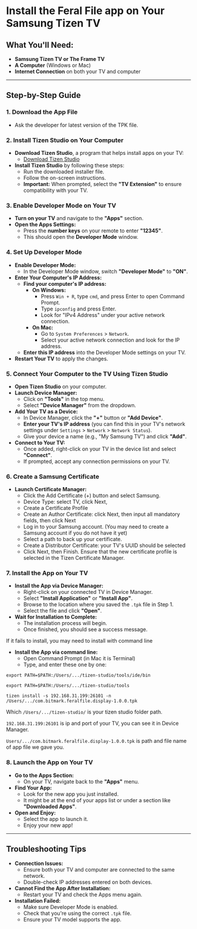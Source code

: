 # Install the Feral File app on Your Samsung Tizen TV

## What You'll Need:

- **Samsung Tizen TV or The Frame TV**
- **A Computer** (Windows or Mac)
- **Internet Connection** on both your TV and computer

---

## Step-by-Step Guide

### **1. Download the App File**
- Ask the developer for latest version of the TPK file.

### **2. Install Tizen Studio on Your Computer**

- **Download Tizen Studio**, a program that helps install apps on your TV:
  - [Download Tizen Studio](https://developer.samsung.com/smarttv/develop/getting-started/setting-up-sdk/installing-tv-sdk.html)
- **Install Tizen Studio** by following these steps:
  - Run the downloaded installer file.
  - Follow the on-screen instructions.
  - **Important:** When prompted, select the **"TV Extension"** to ensure compatibility with your TV.

### **3. Enable Developer Mode on Your TV**

- **Turn on your TV** and navigate to the **"Apps"** section.
- **Open the Apps Settings:**
  - Press the **number keys** on your remote to enter **"12345"**.
  - This should open the **Developer Mode** window.

### **4. Set Up Developer Mode**

- **Enable Developer Mode:**
  - In the Developer Mode window, switch **"Developer Mode"** to **"ON"**.
- **Enter Your Computer's IP Address:**
  - **Find your computer's IP address:**
    - **On Windows:**
      - Press `Win + R`, type `cmd`, and press Enter to open Command Prompt.
      - Type `ipconfig` and press Enter.
      - Look for "IPv4 Address" under your active network connection.
    - **On Mac:**
      - Go to `System Preferences` > `Network`.
      - Select your active network connection and look for the IP address.
  - **Enter this IP address** into the Developer Mode settings on your TV.
- **Restart Your TV** to apply the changes.

### **5. Connect Your Computer to the TV Using Tizen Studio**

- **Open Tizen Studio** on your computer.
- **Launch Device Manager:**
  - Click on **"Tools"** in the top menu.
  - Select **"Device Manager"** from the dropdown.
- **Add Your TV as a Device:**
  - In Device Manager, click the **"+"** button or **"Add Device"**.
  - **Enter your TV's IP address** (you can find this in your TV's network settings under `Settings` > `Network` > `Network Status`).
  - Give your device a name (e.g., "My Samsung TV") and click **"Add"**.
- **Connect to Your TV:**
  - Once added, right-click on your TV in the device list and select **"Connect"**.
  - If prompted, accept any connection permissions on your TV.

### **6. Create a Samsung Certificate**
- **Launch Certificate Manager:**
  - Click the Add Certificate (+) button and select Samsung.
  - Device Type: select TV, click Next,
  - Create a Certificate Profile
  - Create an Author Certificate: click Next, then input all mandatory fields, then click Next
  - Log in to your Samsung account. (You may need to create a Samsung account if you do not have it yet)
  - Select a path to back up your certificate.
  - Create a Distributor Certificate: your TV's UUID should be selected
  - Click Next, then Finish.
Ensure that the new certificate profile is selected in the Tizen Certificate Manager.

### **7. Install the App on Your TV**

- **Install the App via Device Manager:**
  - Right-click on your connected TV in Device Manager.
  - Select **"Install Application"** or **"Install App"**.
  - Browse to the location where you saved the `.tpk` file in Step 1.
  - Select the file and click **"Open"**.
- **Wait for Installation to Complete:**
  - The installation process will begin.
  - Once finished, you should see a success message.

If it fails to install, you may need to install with command line
- **Install the App via command line:**
  - Open Command Prompt (in Mac it is Terminal)
  - Type, and enter these one by one:

`export PATH=$PATH:/Users/.../tizen-studio/tools/ide/bin`

`export PATH=$PATH:/Users/.../tizen-studio/tools`

`tizen install -s 192.168.31.199:26101 -n /Users/.../com.bitmark.feralfile.display-1.0.0.tpk`

 Which 
  `/Users/.../tizen-studio/` is your tizen studio folder path.

  `192.168.31.199:26101` is ip and port of your TV, you can see it in Device Manager.

  `Users/.../com.bitmark.feralfile.display-1.0.0.tpk` is path and file name of app file we gave you.


### **8. Launch the App on Your TV**

- **Go to the Apps Section:**
  - On your TV, navigate back to the **"Apps"** menu.
- **Find Your App:**
  - Look for the new app you just installed.
  - It might be at the end of your apps list or under a section like **"Downloaded Apps"**.
- **Open and Enjoy:**
  - Select the app to launch it.
  - Enjoy your new app!

---

## **Troubleshooting Tips**

- **Connection Issues:**
  - Ensure both your TV and computer are connected to the same network.
  - Double-check IP addresses entered on both devices.
- **Cannot Find the App After Installation:**
  - Restart your TV and check the Apps menu again.
- **Installation Failed:**
  - Make sure Developer Mode is enabled.
  - Check that you're using the correct `.tpk` file.
  - Ensure your TV model supports the app.
